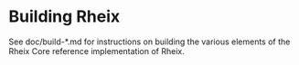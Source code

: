 Building Rheix
=============

See doc/build-*.md for instructions on building the various
elements of the Rheix Core reference implementation of Rheix.
